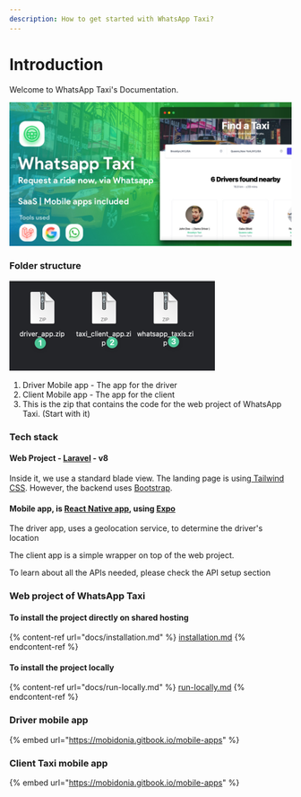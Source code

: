 ```yaml
---
description: How to get started with WhatsApp Taxi?
---
```


# Introduction

Welcome to WhatsApp Taxi's Documentation.

![](<.gitbook/assets/CoverHiRes (1).jpg>)

### Folder structure

![](<.gitbook/assets/CleanShot 2022-05-04 at 11.23.05 2.png>)

1. Driver Mobile app - The app for the driver
2. Client Mobile app - The app for the client
3. This is the zip that contains the code for the web project of WhatsApp Taxi. (Start with it)

### Tech stack

#### Web Project - [Laravel](https://laravel.com/) - v8

Inside it, we use a standard blade view. The landing page is using[ Tailwind CSS](https://tailwindcss.com/). However, the backend uses [Bootstrap](https://getbootstrap.com/).&#x20;

#### Mobile app,  is [React Native app](https://reactnative.dev/), using [Expo](https://expo.dev/)

The driver app, uses a geolocation service, to determine the driver's location

The client app is a simple wrapper on top of the web project.

To learn about all the APIs needed, please check the API setup section

### Web project of WhatsApp Taxi

#### To install the project directly on shared hosting

{% content-ref url="docs/installation.md" %}
[installation.md](docs/installation.md)
{% endcontent-ref %}

#### To install the project locally

{% content-ref url="docs/run-locally.md" %}
[run-locally.md](docs/run-locally.md)
{% endcontent-ref %}



### Driver mobile app

{% embed url="https://mobidonia.gitbook.io/mobile-apps" %}

### Client Taxi mobile app

{% embed url="https://mobidonia.gitbook.io/mobile-apps" %}
